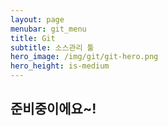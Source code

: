 ```yaml
---
layout: page
menubar: git_menu
title: Git
subtitle: 소스관리 툴
hero_image: /img/git/git-hero.png
hero_height: is-medium
---
```


## 준비중이에요~!